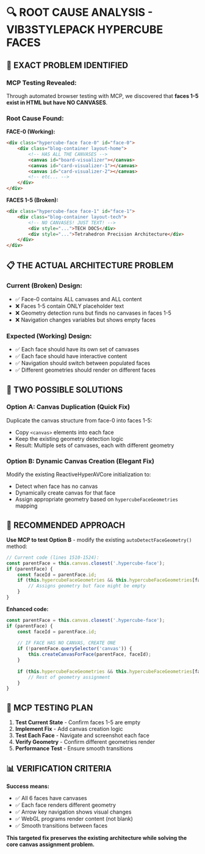 # 🔍 ROOT CAUSE ANALYSIS - VIB3STYLEPACK HYPERCUBE FACES

## 🚨 **EXACT PROBLEM IDENTIFIED**

### **MCP Testing Revealed:**
Through automated browser testing with MCP, we discovered that **faces 1-5 exist in HTML but have NO CANVASES**.

### **Root Cause Found:**

**FACE-0 (Working):**
```html
<div class="hypercube-face face-0" id="face-0">
    <div class="blog-container layout-home">
        <!-- HAS ALL THE CANVASES -->
        <canvas id="board-visualizer"></canvas>
        <canvas id="card-visualizer-1"></canvas>
        <canvas id="card-visualizer-2"></canvas>
        <!-- etc... -->
    </div>
</div>
```

**FACES 1-5 (Broken):**
```html
<div class="hypercube-face face-1" id="face-1">
    <div class="blog-container layout-tech">
        <!-- NO CANVASES! JUST TEXT! -->
        <div style="...">TECH DOCS</div>
        <div style="...">Tetrahedron Precision Architecture</div>
    </div>
</div>
```

## 📋 **THE ACTUAL ARCHITECTURE PROBLEM**

### **Current (Broken) Design:**
- ✅ Face-0 contains ALL canvases and ALL content
- ❌ Faces 1-5 contain ONLY placeholder text
- ❌ Geometry detection runs but finds no canvases in faces 1-5
- ❌ Navigation changes variables but shows empty faces

### **Expected (Working) Design:**
- ✅ Each face should have its own set of canvases
- ✅ Each face should have interactive content
- ✅ Navigation should switch between populated faces
- ✅ Different geometries should render on different faces

## 🔧 **TWO POSSIBLE SOLUTIONS**

### **Option A: Canvas Duplication (Quick Fix)**
Duplicate the canvas structure from face-0 into faces 1-5:
- Copy `<canvas>` elements into each face
- Keep the existing geometry detection logic
- Result: Multiple sets of canvases, each with different geometry

### **Option B: Dynamic Canvas Creation (Elegant Fix)**
Modify the existing ReactiveHyperAVCore initialization to:
- Detect when face has no canvas
- Dynamically create canvas for that face
- Assign appropriate geometry based on `hypercubeFaceGeometries` mapping

## 🎯 **RECOMMENDED APPROACH**

**Use MCP to test Option B** - modify the existing `autoDetectFaceGeometry()` method:

```javascript
// Current code (lines 1510-1524):
const parentFace = this.canvas.closest('.hypercube-face');
if (parentFace) {
    const faceId = parentFace.id;
    if (this.hypercubeFaceGeometries && this.hypercubeFaceGeometries[faceId]) {
        // Assigns geometry but face might be empty
    }
}
```

**Enhanced code:**
```javascript
const parentFace = this.canvas.closest('.hypercube-face');
if (parentFace) {
    const faceId = parentFace.id;
    
    // IF FACE HAS NO CANVAS, CREATE ONE
    if (!parentFace.querySelector('canvas')) {
        this.createCanvasForFace(parentFace, faceId);
    }
    
    if (this.hypercubeFaceGeometries && this.hypercubeFaceGeometries[faceId]) {
        // Rest of geometry assignment
    }
}
```

## 🧪 **MCP TESTING PLAN**

1. **Test Current State** - Confirm faces 1-5 are empty
2. **Implement Fix** - Add canvas creation logic
3. **Test Each Face** - Navigate and screenshot each face
4. **Verify Geometry** - Confirm different geometries render
5. **Performance Test** - Ensure smooth transitions

## 📊 **VERIFICATION CRITERIA**

**Success means:**
- ✅ All 6 faces have canvases
- ✅ Each face renders different geometry
- ✅ Arrow key navigation shows visual changes
- ✅ WebGL programs render content (not blank)
- ✅ Smooth transitions between faces

**This targeted fix preserves the existing architecture while solving the core canvas assignment problem.**